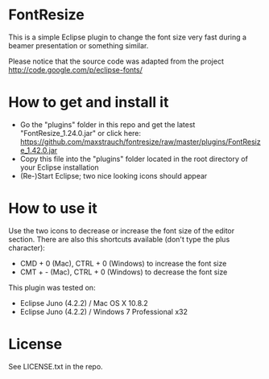 FontResize
==========

This is a simple Eclipse plugin to change the font size very fast during a beamer
presentation or something similar.

Please notice that the source code was adapted from the project http://code.google.com/p/eclipse-fonts/

# How to get and install it

* Go the "plugins" folder in this repo and get the latest "FontResize_1.24.0.jar" or click here: https://github.com/maxstrauch/fontresize/raw/master/plugins/FontResize_1.42.0.jar
* Copy this file into the "plugins" folder located in the root directory of your Eclipse installation
* (Re-)Start Eclipse; two nice looking icons should appear

# How to use it

Use the two icons to decrease or increase the font size of the editor section. There are also this
shortcuts available (don't type the plus character):

* CMD + 0 (Mac), CTRL + 0 (Windows) to increase the font size
* CMT + - (Mac), CTRL + 0 (Windows) to decrease the font size

This plugin was tested on:
* Eclipse Juno (4.2.2) / Mac OS X 10.8.2
* Eclipse Juno (4.2.2) / Windows 7 Professional x32

# License

See LICENSE.txt in the repo.
